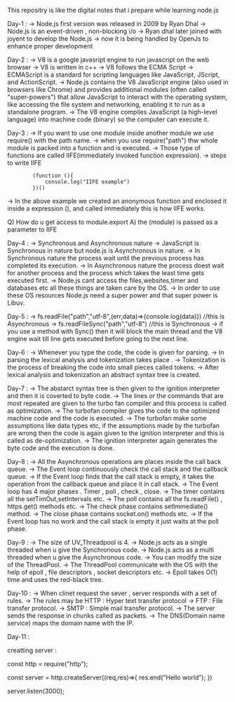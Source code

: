 
This repositry is like the digital notes that i prepare while learning node.js

Day-1 : 
-> Node.js first version was released in 2009 by Ryan Dhal 
-> Node.js is an event-driven , non-blocking i/o 
-> Ryan dhal later joined with joyent to develop the Node.js 
-> now it is being handled by OpenJs to enhance proper development

Day-2 : 
-> V8 is a google javasript engine to run javascript on the web browser 
-> V8 is written in c++ 
-> V8 follows the ECMA Script 
-> ECMAScript is a standard for scripting languages like JavaScript, JScript, and ActionScript. 
-> Node.js contains the V8 JavaScript engine (also used in browsers like Chrome) and provides additional modules (often called "super-powers") that allow JavaScript to interact with the operating system, like accessing the file system and networking, enabling it to run as a standalone program. 
-> The V8 engine compiles JavaScript (a high-level language) into machine code (binary) so the computer can execute it.

Day-3 : 
-> If you want to use one module inside another module we use require() with the path name.
-> when you use require("path") thw whole module is packed into a function and is executed.
-> Those type of functions are called IIFE(immediately invoked function expression).
-> steps to write IIFE 

            (function (){
                console.log("IIFE example")
            })()
-> In the above example we created an anonymous function and enclosed it inside a expression (), and called immediately this is how IIFE works.

Q) How do u get access to module.export
A) the (module) is passed as a parameter to IIFE 

Day-4 : 
-> Synchronous and Asynchronous nature
-> JavaScript is Synchronous in nature but node.js is Asynchronous in nature.
-> In Synchronous nature the process wait until the previous process has completed its execution.
-> In Asynchronous nature the process doest wait for another process and the process which takes the least time gets executed first.
-> Node.js cant access the files,websites,timer and databases etc all these things are taken care by the OS. 
-> In order to use these OS resources Node.js need a super power and that super power is Libuv.

Day-5 :
-> fs.readFile("path","utf-8",(err,data)=>{console.log(data)}) //this is Asynchronous
-> fs.readFileSync("path","utf-8") //this is Synchronous
-> if you use a method with Sync() then it will block the main thread and the V8 engine wait till line gets executed before going to the next line.

Day-6 : 
-> Whenever you type the code,  the code is given for parsing.
-> In parsing the lexical analysis and tokenization takes place .
-> Tokenization is the process of breaking the code into small pieces called tokens.
-> After lexical analysis and tokenization an abstract syntax tree is created.

Day-7 :
-> The abstarct syntax tree is then given to the ignition interpreter and then it is coverted to byte code.
-> The lines or the commands that are most repeated are given to the turbo fan compiler and this process is called as optimization.
-> The turbofan compiler gives the code to the optimized machine code and the code is executed.
-> The turbofan make some assumptions like data types etc, if the assumptions made by the turbofan are wrong then the code is again given to the ignition interpreter and this is called as de-optimization.
-> The ignition interpreter again generates the byte code and the execution is done.

Day-8 :
-> All the Asynchronous operations are places inside the call back queue.
-> The Event loop continuously check the call stack and the callback queue.
-> If the Event loop finds that the call stack is empty, it takes the operation from the callback queue and place it in call stack.
-> The Event loop has 4 major phases . Timer , poll , check , close.
-> The timer contains all the setTimOut,setIntervals etc.
-> The poll contains all the fs.readFile() , https.get() methods etc.
-> The check phase contains setImmediate() method.
-> The close phase contains socket.on() methods etc.
-> If the Event loop has no work and the call stack is empty it just waits at the poll phase.

Day-9 :
-> The size of UV_Threadpool is 4.
-> Node.js acts as a single threaded when u give the Synchronous code.
-> Node.js acts as a multi threaded when u give the Asynchronous code.
-> You can modify the size of the ThreadPool.
-> The ThreadPool communicate with the OS with the help of epoll , file descriptors , socket descriptors etc.
-> Epoll takes O(1) time and uses the red-black tree.

Day-10 : 
-> When clinet request the sever , server responds with a set of rules.
-> The rules may be HTTP : Hyper text transfer protocol
-> FTP : File transfer protocol.
-> SMTP : Simple mail transfer protocol.
-> The server sends the response in chunks called as packets.
-> The DNS(Domain name service) maps the domain name with the IP.

Day-11 :

creatting server : 

const http = require("http");

const server = http.createServer((req,res)=>{
    res.end("Hello world");
})

server.listen(3000);
